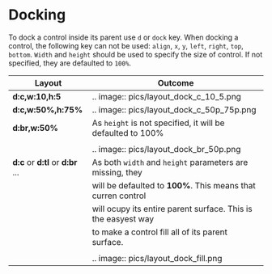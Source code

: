 # Docking

To dock a control inside its parent use ``d`` or ``dock`` key. 
When docking a control, the following key can not be used: ``align``, ``x``, ``y``, ``left``, ``right``, ``top``, ``bottom``.
`Width` and `height` should be used to specify the size of control. If not specified, they are defaulted to ``100%``.

| Layout                               | Outcome                                                        |
|--------------------------------------|----------------------------------------------------------------|
| **d:c,w:10,h:5**                     | .. image:: pics/layout_dock_c_10_5.png                         |
| **d:c,w:50%,h:75%**                  | .. image:: pics/layout_dock_c_50p_75p.png                      |
| **d:br,w:50%**                       | As ``height`` is not specified, it will be defaulted to 100%   |
|                                      |                                                                |
|                                      | .. image:: pics/layout_dock_br_50p.png                         |
|  **d:c** or **d:tl** or **d:br** ... |  As both ``width`` and ``height`` parameters are missing, they |
|                                      |  will be defaulted to **100%**. This means that curren control |
|                                      |  will ocupy its entire parent surface. This is the easyest way |
|                                      |  to make a control fill all of its parent surface.             |
|                                      |                                                                |
|                                      | .. image:: pics/layout_dock_fill.png                           |
